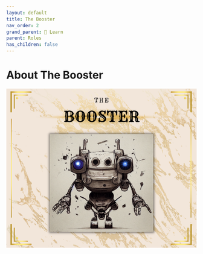 ```yaml
---
layout: default
title: The Booster
nav_order: 2
grand_parent: 📓 Learn
parent: Roles
has_children: false
---
```


# About The Booster

![Booster](/assets/images/learn/role/booster.png)
